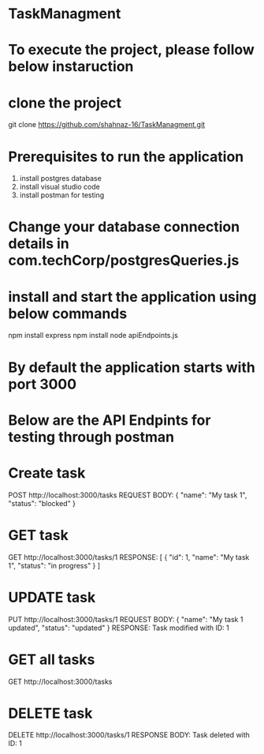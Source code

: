 # TaskManagment
# To execute the project, please follow below instaruction

# clone the project
git clone https://github.com/shahnaz-16/TaskManagment.git

# Prerequisites to run the application
1. install postgres database
2. install visual studio code
3. install postman for testing

# Change your database connection details in com.techCorp/postgresQueries.js
# install and start the application using below commands
npm install express
npm install
node apiEndpoints.js

# By default the application starts with port 3000

# Below are the API Endpints for testing through postman
# Create task
POST http://localhost:3000/tasks
REQUEST BODY:
{
  "name": "My task 1",
  "status": "blocked"
}
# GET task
GET http://localhost:3000/tasks/1
RESPONSE:
[
    {
        "id": 1,
        "name": "My task 1",
        "status": "in progress"
    }
]

# UPDATE task
PUT http://localhost:3000/tasks/1
REQUEST BODY:
{
  "name": "My task 1 updated",
  "status": "updated"
}
RESPONSE:
Task modified with ID: 1

# GET all tasks
GET http://localhost:3000/tasks

# DELETE task
DELETE http://localhost:3000/tasks/1
RESPONSE BODY:
Task deleted with ID: 1

